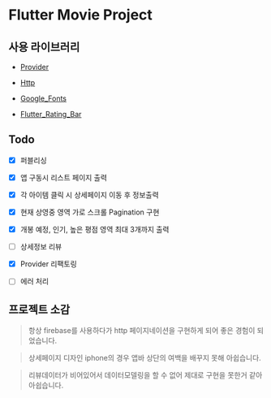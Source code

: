 # Flutter Movie Project

## 사용 라이브러리

- [Provider](https://pub.dev/packages/provider)

- [Http](https://pub.dev/packages/http)

- [Google_Fonts](https://pub.dev/packages/google_fonts)

- [Flutter_Rating_Bar]()




## Todo

-[x] 퍼블리싱
 
-[x] 앱 구동시 리스트 페이지 출력
 
-[x] 각 아이템 클릭 시 상세페이지 이동 후 정보출력
 
-[x] 현재 상영중 영역 가로 스크롤 Pagination 구현
 
-[x] 개봉 예정, 인기, 높은 평점 영역 최대 3개까지 출력

-[ ] 상세정보 리뷰 

-[x] Provider 리팩토링

-[ ] 에러 처리

## 프로젝트 소감
> 항상 firebase를 사용하다가 http 페이지네이션을 구현하게 되어 좋은 경험이 되었습니다.

> 상세페이지 디자인 iphone의 경우 앱바 상단의 여백을 배꾸지 못해 아쉽습니다.

> 리뷰데이터가 비어있어서 데이터모델링을 할 수 없어 제대로 구현을 못한거 같아 아쉽습니다.
